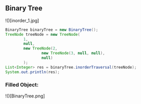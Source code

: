 ## Binary Tree

!()[inorder_1.jpg]

```java
BinaryTree binaryTree = new BinaryTree();
TreeNode treeNode = new TreeNode(
        1,
        null,
        new TreeNode(2,
                new TreeNode(3, null, null),
                null)
        );
List<Integer> res = binaryTree.inorderTraversal(treeNode);
System.out.println(res);
```

### Filled Object:

!()[BinaryTree.png]
